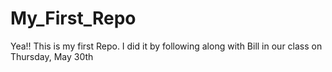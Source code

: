 # My_First_Repo

Yea!! This is my first Repo. I did it by following along with Bill in our class on Thursday, May 30th
